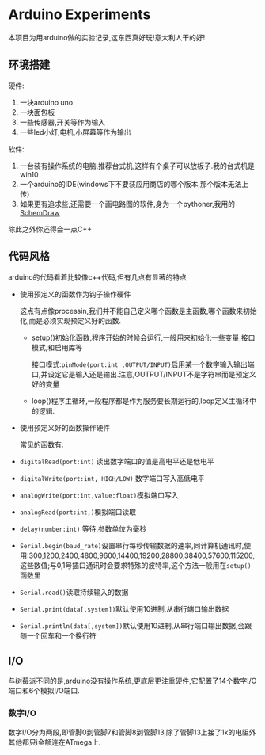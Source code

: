 # Arduino Experiments

本项目为用arduino做的实验记录,这东西真好玩!意大利人干的好!

## 环境搭建

硬件:

1. 一块arduino uno
2. 一块面包板
3. 一些传感器,开关等作为输入
4. 一些led小灯,电机,小屏幕等作为输出

软件:

1. 一台装有操作系统的电脑,推荐台式机,这样有个桌子可以放板子.我的台式机是win10
2. 一个arduino的IDE(windows下不要装应用商店的哪个版本,那个版本无法上传)
3. 如果更有追求些,还需要一个画电路图的软件,身为一个pythoner,我用的[SchemDraw](https://cdelker.bitbucket.io/SchemDraw/SchemDraw.html)

除此之外你还得会一点C++

## 代码风格

arduino的代码看着比较像c++代码,但有几点有显著的特点

+ 使用预定义的函数作为钩子操作硬件

    这点有点像processin,我们并不能自己定义哪个函数是主函数,哪个函数来初始化,而是必须实现预定义好的函数.
    + setup()初始化函数,程序开始的时候会运行,一般用来初始化一些变量,接口模式,和启用库等

        接口模式:`pinMode(port:int ,OUTPUT/INPUT)`启用某一个数字输入输出端口,并设定它是输入还是输出.注意,OUTPUT/INPUT不是字符串而是预定义好的变量

    + loop()程序主循环,一般程序都是作为服务要长期运行的,loop定义主循环中的逻辑.

+ 使用预定义好的函数操作硬件

    常见的函数有:

+ `digitalRead(port:int)` 读出数字端口的值是高电平还是低电平
+ `digitalWrite(port:int, HIGH/LOW)` 数字端口写入高低电平
+ `analogWrite(port:int,value:float)`模拟端口写入
+ `analogRead(port:int,)`模拟端口读取
+ `delay(number:int)` 等待,参数单位为毫秒
+ `Serial.begin(baud_rate)`设置串行每秒传输数据的速率,同计算机通讯时,使用:300,1200,2400,4800,9600,14400,19200,28800,38400,57600,115200,这些数值;与0,1号插口通讯时会要求特殊的波特率,这个方法一般用在`setup()`函数里
+ `Serial.read()`读取持续输入的数据
+ `Serial.print(data[,system])`默认使用10进制,从串行端口输出数据
+ `Serial.println(data[,system])`默认使用10进制,从串行端口输出数据,会跟随一个回车和一个换行符

## I/O

与树莓派不同的是,arduino没有操作系统,更底层更注重硬件,它配置了14个数字I/O端口和6个模拟I/O端口.

### 数字I/O

数字I/O分为两段,即管脚0到管脚7和管脚8到管脚13,除了管脚13上接了1k的电阻外其他都只i金额连在ATmega上.
